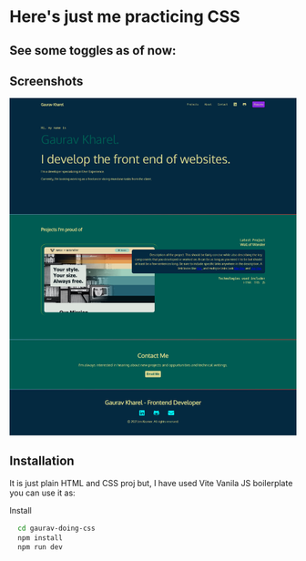 # Here's just me practicing CSS

## See some toggles as of now: 



## Screenshots

![Template Screenshot](Portfolio.png)


## Installation

It is just plain HTML and CSS proj but, I have used Vite Vanila JS boilerplate 
you can use it as:

Install 

```bash
  cd gaurav-doing-css
  npm install 
  npm run dev
```


    
